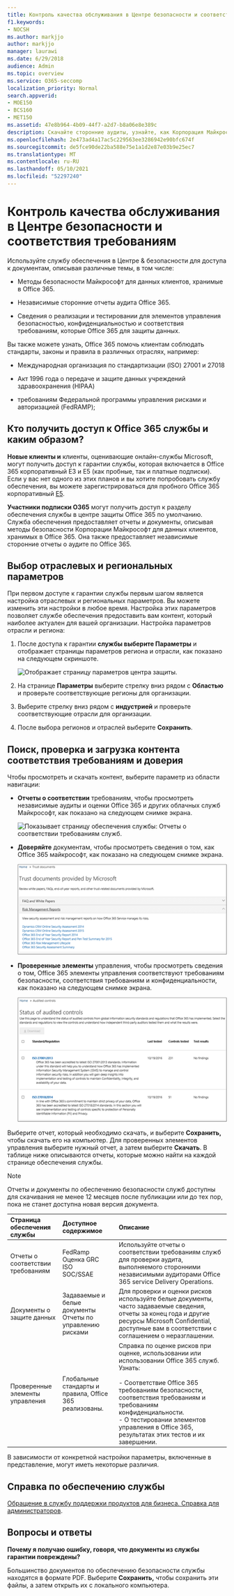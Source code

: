 ```yaml
---
title: Контроль качества обслуживания в Центре безопасности и соответствия требованиям
f1.keywords:
- NOCSH
ms.author: markjjo
author: markjjo
manager: laurawi
ms.date: 6/29/2018
audience: Admin
ms.topic: overview
ms.service: O365-seccomp
localization_priority: Normal
search.appverid:
- MOE150
- BCS160
- MET150
ms.assetid: 47e8b964-4b09-44f7-a2d7-b8a06e8e389c
description: Скачайте сторонние аудиты, узнайте, как Корпорация Майкрософт обеспечивает безопасность данных клиентов, а также узнайте, как вы можете соответствовать требованиям ISO, HIPAA, FINRA и FedRAMP при использовании Office 365.
ms.openlocfilehash: 2e473ad4a17ac5c229563ee3286942e90bfc674f
ms.sourcegitcommit: de5fce90de22ba588e75e1a1d2e87e03b9e25ec7
ms.translationtype: MT
ms.contentlocale: ru-RU
ms.lasthandoff: 05/10/2021
ms.locfileid: "52297240"
---
```

# <a name="service-assurance-in-the-security--compliance-center"></a>Контроль качества обслуживания в Центре безопасности и соответствия требованиям

Используйте службу обеспечения в Центре & безопасности для доступа к документам, описывая различные темы, в том числе: 
  
- Методы безопасности Майкрософт для данных клиентов, хранимые в Office 365. 
    
- Независимые сторонние отчеты аудита Office 365. 
    
- Сведения о реализации и тестировании для элементов управления безопасностью, конфиденциальностью и соответствия требованиям, которые Office 365 для защиты данных. 
    
Вы также можете узнать, Office 365 помочь клиентам соблюдать стандарты, законы и правила в различных отраслях, например:
  
-  Международная организация по стандартизации (ISO) 27001 и 27018 
    
- Акт 1996 года о передаче и защите данных учреждений здравоохранения (HIPAA)
    
- требованиям Федеральной программы управления рисками и авторизацией (FedRAMP);
    
## <a name="who-can-access-office-365-service-assurance-and-how"></a>Кто получить доступ к Office 365 службы и каким образом?

 **Новые клиенты и** клиенты, оценивающие онлайн-службы Microsoft, могут получить доступ к гарантии службы, которая включается в Office 365 корпоративный E3 и E5 (как пробные, так и платные подписки). Если у вас нет одного из этих планов и вы хотите попробовать службу обеспечения, вы можете зарегистрироваться для пробного Office 365 корпоративный [E5](https://go.microsoft.com/fwlink/p/?LinkID=698279).
  
 **Участники подписки O365** могут получить доступ к разделу обеспечения службы в центре защиты Office 365 по умолчанию. Служба обеспечения предоставляет отчеты и документы, описывая методы безопасности Корпорации Майкрософт для данных клиентов, хранимых в Office 365. Она также предоставляет независимые сторонние отчеты о аудите по Office 365.
 
## <a name="choose-your-industry-and-regional-settings"></a>Выбор отраслевых и региональных параметров
<a name="Chooseyourindustryregional"> </a>

При первом доступе к гарантии службы первым шагом является настройка отраслевых и региональных параметров. Вы можете изменить эти настройки в любое время. Настройка этих параметров позволяет службе обеспечения предоставить вам контент, который наиболее актуален для вашей организации. Настройка параметров отрасли и региона:
  
1. После доступа к гарантии **службы выберите Параметры** и отображает страницы параметров региона и отрасли, как показано на следующем скриншоте. 
    
    ![Отображает страницу параметров центра защиты.](../media/101716e8-9c0a-4839-a2c0-f6aacf64eb9d.png)
  
2. На странице **Параметры** выберите стрелку вниз рядом с **Областью** и проверьте соответствующие регионы для организации. 
    
3. Выберите стрелку вниз рядом с **индустрией** и проверьте соответствующие отрасли для организации. 
    
4. После выбора регионов и отраслей выберите **Сохранить**.
    
## <a name="find-review-and-download-compliance-and-trust-content"></a>Поиск, проверка и загрузка контента соответствия требованиям и доверия
<a name="Chooseyourindustryregional"> </a>

Чтобы просмотреть и скачать контент, выберите параметр из области навигации:
  
- **Отчеты о соответствии** требованиям, чтобы просмотреть независимые аудиты и оценки Office 365 и других облачных служб Майкрософт, как показано на следующем снимке экрана. 
    
    ![Показывает страницу обеспечения службы: Отчеты о соответствии требованиям служб.](../media/149f2181-a558-4963-85e5-8d5ebc7cdac8.png)
  
- **Доверяйте** документам, чтобы просмотреть сведения о том, как Office 365 майкрософт, как показано на следующем снимке экрана. 
    
    ![Показывает страницу обеспечения службы: документы доверия, предоставленные Корпорацией Майкрософт](../media/5dd4e89a-25a2-45e7-8d6c-a5c5b9237327.png)
  
- **Проверенные элементы** управления, чтобы просмотреть сведения о том, Office 365 элементы управления соответствуют требованиям безопасности, соответствия требованиям и конфиденциальности, как показано на следующем снимке экрана. 
    
    ![Показывает экран элементов управления аудита службы.](../media/4baf252b-603d-45e0-af12-32616154df65.png)
  
Выберите отчет, который необходимо скачать, и выберите **Сохранить,** чтобы скачать его на компьютер. Для проверенных элементов управления выберите нужный отчет, а затем выберите **Скачать**. В таблице ниже описываются отчеты, которые можно найти на каждой странице обеспечения службы. 
  
> [!NOTE]
> Отчеты и документы по обеспечению безопасности служб доступны для скачивания не менее 12 месяцев после публикации или до тех пор, пока не станет доступна новая версия документа. 
  
|**Страница обеспечения службы**|**Доступное содержимое**|**Описание**|
|:-----|:-----|:-----|
|Отчеты о соответствии требованиям  <br/> | FedRamp  <br/>  Оценка GRC  <br/>  ISO  <br/>  SOC/SSAE  <br/> |Используйте отчеты о соответствии требованиям служб для проверки аудита, выполняемого сторонними независимыми аудиторами Office 365 service Delivery Operations.  <br/> |
|Документы о защите данных  <br/> | Задаваемые и белые документы  <br/>  Отчеты по управлению рисками  <br/> |Для проверки и оценки рисков используйте белые документы, часто задаваемые сведения, отчеты за конец года и другие ресурсы Microsoft Confidential, доступные вам в соответствии с соглашением о неразглашении.  <br/> |
|Проверенные элементы управления  <br/> |Глобальные стандарты и правила, Office 365 реализованы.  <br/> | Справка по оценке рисков при оценке, использовании или использовании Office 365 служб. Узнать:  <br/> <br/>- Соответствие Office 365 требованиям безопасности, соответствия требованиям и требованиям конфиденциальности.  <br/>- О тестировании элементов управления в Office 365, результатах этих тестов и их завершении.  <br/> |
   
В зависимости от конкретной настройки параметры, включенные в представление, могут иметь некоторые различия.
    
## <a name="get-help-with-service-assurance"></a>Справка по обеспечению службы
<a name="addother"> </a>

[Обращение в службу поддержки продуктов для бизнеса. Справка для администраторов](../business-video/get-help-support.md).
  
## <a name="frequently-asked-questions"></a>Вопросы и ответы
<a name="addother"> </a>

 **Почему я получаю ошибку, говоря, что документы из службы гарантии повреждены?**
  
Большинство документов по обеспечению безопасности службы находятся в формате PDF. Выберите **Сохранить,** чтобы сохранить эти файлы, а затем открыть их с локального компьютера.